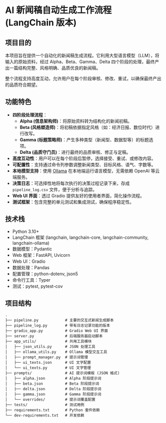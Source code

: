 # AI 新闻稿自动生成工作流程 (LangChain 版本)

## 项目目的
本项目旨在提供一个自动化的新闻稿生成流程。它利用大型语言模型（LLM），将输入的原始资料，经过 Alpha、Beta、Gamma、Delta 四个阶段的处理，最终产出一篇结构完整、风格明确、品质优良的新闻稿。

整个流程支持高度互动，允许用户在每个阶段审核、修改、重试，以确保最终产出的品质符合期望。

## 功能特色

- **四阶段处理流程**：
  - **Alpha (信息架构师)**：将原始资料转为结构化的新闻初稿。
  - **Beta (风格塑造师)**：将初稿依据指定风格（如：经济日报、数位时代）进行改写。
  - **Gamma (标题策略师)**：产生多种类型（新闻型、数据型等）的标题选项。
  - **Delta (品质守门员)**：进行最终的品质审核、修正与定稿。
- **高度互动性**：用户可以在每个阶段后暂停，选择接受、重试、或修改内容。
- **可配置性**：支持通过命令列参数调整新闻类型、目标风格、语气、字数等。
- **本地模型支持**：使用 [Ollama](https://ollama.com/) 在本地端运行语言模型，无需依赖 OpenAI 等云端服务。
- **决策日志**：可选择性地将每次执行的决策过程记录下来，存成 `pipeline_log.csv` 文件，便于分析与追踪。
- **Web UI 界面**：透过 Gradio 提供友好的使用者界面，简化操作流程。
- **测试框架**：包含完整的单元测试和集成测试，确保程序稳定性。

## 技术栈
- Python 3.10+
- LangChain 框架 (langchain, langchain-core, langchain-community, langchain-ollama)
- 数据模型：Pydantic
- Web 框架：FastAPI, Uvicorn
- Web UI：Gradio
- 数据处理：Pandas
- 配置管理：python-dotenv, json5
- 命令行工具：Typer
- 测试：pytest, pytest-cov

## 项目结构
```
.
├── pipeline.py            # 主要的交互式新闻生成脚本
├── pipeline_log.py        # 带有日志记录功能的版本
├── gradio_app.py          # Gradio Web UI 界面
├── server.py              # 后端服务器启动脚本
├── app_utils/             # 共用工具模块
│   ├── json_utils.py      # JSON 处理工具
│   ├── ollama_utils.py    # Ollama 模型交互工具
│   ├── prompt_manager.py  # 提示词管理
│   ├── ui_texts.json      # UI 文字配置
│   └── ui_texts.py        # UI 文字管理
├── prompts/               # AI 提示词模板 (JSON 格式)
│   ├── alpha.json         # Alpha 阶段提示词
│   ├── beta.json          # Beta 阶段提示词
│   ├── delta.json         # Delta 阶段提示词
│   ├── gamma.json         # Gamma 阶段提示词
│   └── overrides/         # 提示词覆盖配置
├── tests/                 # 测试用例
├── requirements.txt       # Python 套件依赖
└── dev-requirements.txt   # 开发依赖
```